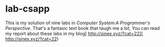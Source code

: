 # lab-csapp
This is my solution of nine labs in *Computer System:A Programmer's Perspective*. That's a fantasic text book that taugh me a lot, You can read my report about these labs in my blog[ http://sinex.xyz/?cat=22]( http://sinex.xyz/?cat=22)
